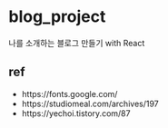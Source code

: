# blog_project
나를 소개하는 블로그 만들기 with React
## ref  
<ul>
  <li>https://fonts.google.com/</li>
  <li>https://studiomeal.com/archives/197</li>
	<li>https://yechoi.tistory.com/87</li>
 </ul>
